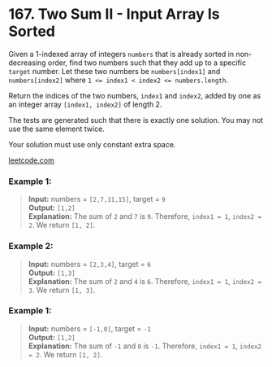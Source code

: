 # 167. Two Sum II - Input Array Is Sorted

Given a 1-indexed array of integers `numbers` that is already sorted in non-decreasing order, find two numbers such that
they add up to a specific `target` number. Let these two numbers be `numbers[index1]` and `numbers[index2]`
where `1 <= index1 < index2 <= numbers.length`.

Return the indices of the two numbers, `index1` and `index2`, added by one as an integer array `[index1, index2]` of
length 2.

The tests are generated such that there is exactly one solution. You may not use the same element twice.

Your solution must use only constant extra space.

[leetcode.com](https://leetcode.com/problems/two-sum-ii-input-array-is-sorted/description/)

### Example 1:

> **Input:** numbers = `[2,7,11,15]`, target = `9`   
> **Output:** `[1,2]`  
> **Explanation:** The sum of `2` and `7` is `9`. Therefore, `index1 = 1`, `index2 = 2`. We return `[1, 2]`.

### Example 2:

> **Input:** numbers = `[2,3,4]`, target = `6`   
> **Output:** `[1,3]`  
> **Explanation:** The sum of `2` and `4` is `6`. Therefore, `index1 = 1`, `index2 = 3`. We return `[1, 3]`.

### Example 1:

> **Input:** numbers = `[-1,0]`, target = `-1`   
> **Output:** `[1,2]`  
> **Explanation:** The sum of `-1` and `0` is `-1`. Therefore, `index1 = 1`, `index2 = 2`. We return `[1, 2]`.
